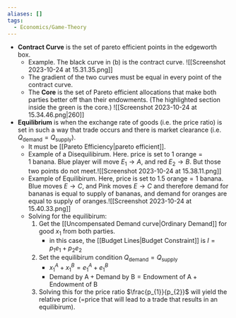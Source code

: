 ```yaml
---
aliases: []
tags:
  - Economics/Game-Theory
---
```

- **Contract Curve** is the set of pareto efficient points in the edgeworth box.
	- Example. The black curve in (b) is the contract curve. ![[Screenshot 2023-10-24 at 15.31.35.png]]
	- The gradient of the two curves must be equal in every point of the contract curve.
	- The **Core** is the set of Pareto efficient allocations that make both parties better off than their endowments. (The highlighted section inside the green is the core.) ![[Screenshot 2023-10-24 at 15.34.46.png|260]]
- **Equilibrium** is when the exchange rate of goods (i.e. the price ratio) is set in such a way that trade occurs and there is market clearance (i.e. $Q_{\text{demand}}=Q_{\text{supply}}$).
	- It must be [[Pareto Efficiency|pareto efficient]].
	- Example of a Disequilibirum. Here. price is set to $1\text{ orange}=1~\text{banana}$. Blue player will move $E_{1}\to A$, and red $E_{2}\to B$. But those two points do not meet.![[Screenshot 2023-10-24 at 15.38.11.png]]
	- Example of Equilibirum. Here, price is set to $1.5~\text{orange}=1~\text{banana}$. Blue moves $E\to C$, and Pink moves $E\to C$ and therefore demand for bananas is equal to supply of bananas, and demand for oranges are equal to supply of oranges.![[Screenshot 2023-10-24 at 15.40.33.png]]
	- Solving for the equilibirum:
		1. Get the [[Uncompensated Demand curve|Ordinary Demand]] for good $x_{1}$ from both parties.
			- in this case, the [[Budget Lines|Budget Constraint]] is $I=p_{1}e_{1}+p_{2}e_{2}$
		2. Set the equilibirum condition $Q_\text{demand}=Q_\text{supply}$
			- $x_{1}^A+x_{1}^B=e_{1}^A+e_{1}^B$
			- $\text{Demand by A}+ \text{Demand by B}=\text{Endowment of A}+\text{Endowment of B}$
		3. Solving this for the price ratio $\frac{p_{1}}{p_{2}}$ will yield the relative price (=price that will lead to a trade that results in an equilibirum).
